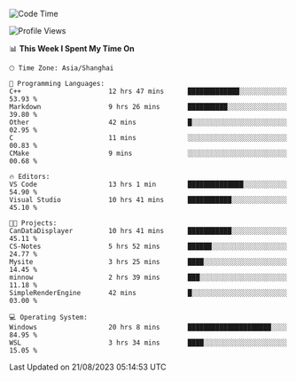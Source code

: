 <!--START_SECTION:waka-->
![Code Time](http://img.shields.io/badge/Code%20Time-1%2C178%20hrs%2025%20mins-blue)

![Profile Views](http://img.shields.io/badge/Profile%20Views-1-blue)

📊 **This Week I Spent My Time On** 

```text
🕑︎ Time Zone: Asia/Shanghai

💬 Programming Languages: 
C++                      12 hrs 47 mins      █████████████░░░░░░░░░░░░   53.93 % 
Markdown                 9 hrs 26 mins       ██████████░░░░░░░░░░░░░░░   39.80 % 
Other                    42 mins             █░░░░░░░░░░░░░░░░░░░░░░░░   02.95 % 
C                        11 mins             ░░░░░░░░░░░░░░░░░░░░░░░░░   00.83 % 
CMake                    9 mins              ░░░░░░░░░░░░░░░░░░░░░░░░░   00.68 % 

🔥 Editors: 
VS Code                  13 hrs 1 min        ██████████████░░░░░░░░░░░   54.90 % 
Visual Studio            10 hrs 41 mins      ███████████░░░░░░░░░░░░░░   45.10 % 

🐱‍💻 Projects: 
CanDataDisplayer         10 hrs 41 mins      ███████████░░░░░░░░░░░░░░   45.11 % 
CS-Notes                 5 hrs 52 mins       ██████░░░░░░░░░░░░░░░░░░░   24.77 % 
Mysite                   3 hrs 25 mins       ████░░░░░░░░░░░░░░░░░░░░░   14.45 % 
minnow                   2 hrs 39 mins       ███░░░░░░░░░░░░░░░░░░░░░░   11.18 % 
SimpleRenderEngine       42 mins             █░░░░░░░░░░░░░░░░░░░░░░░░   03.00 % 

💻 Operating System: 
Windows                  20 hrs 8 mins       █████████████████████░░░░   84.95 % 
WSL                      3 hrs 34 mins       ████░░░░░░░░░░░░░░░░░░░░░   15.05 % 
```


 Last Updated on 21/08/2023 05:14:53 UTC
<!--END_SECTION:waka-->
